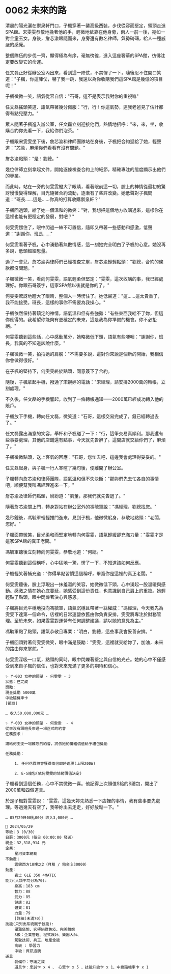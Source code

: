 # 0062 未來的路

清晨的陽光灑在禦泉軒門口，子楓穿著一襲高級西裝，步伐從容而堅定，領頭走進SPA館。宋雯雯恭敬地挽著他的手，輕微地依靠在他身旁，兩人一前一後，宛如一對金童玉女。身後，詹芯渝跟隨而來，身旁還有數名律師，氣勢磅礴，給人一種威嚴的感覺。

整個隊伍的步伐一齊，顯得極為有序，毫無徬徨，進入這座奢華的SPA館，彷彿注定要改變它的命運。

任文磊正好從辦公室內出來，看到這一陣仗，不禁愣了一下，隨後忍不住開口笑道："子楓，你這陣仗，嚇了我一跳，我還以為你收購我們這SPA館是幾億的項目呢！"

子楓微微一笑，語氣從容自信："石哥，這不是表示我對你的重視嘛"

任文磊搖頭笑道、語氣帶著幾分佩服："行，行！你這氣勢，連我老爸見了估計都得有點兒壓力。"

眾人隨著子楓進入辦公室，任文磊立刻迎接他們，熱情地招呼："來，來，坐，收購合約你先看一下，我給你們泡茶。"

子楓跟宋雯雯坐下後，詹芯渝和律師團隊站在身後，子楓把合約遞給了她，輕聲道："芯渝，麻煩你們看看有沒有問題。"

詹芯渝點頭："是！劉總。"

幾位律師立刻拿起文件，開始逐條檢查合約上的細節，精確專注的態度顯示出他們的專業。

而此時，站在一旁的何雯雯瞪大了眼睛，看著眼前這一切，臉上的神情從最初的驚訝慢慢變得理解，目光隨著合約流動，逐漸有了些許改變。她低聲對子楓問道："班長……這是……你真的打算收購禦泉軒？"

子楓回過頭，給了她一個溫和的微笑："對，我想把這個地方收購過來，這樣你在這裡也能有更穩定的發展，對吧？"

何雯雯愣住了，眼中閃過一絲不可置信，隨即又帶著一些感動和感激，低聲道："謝謝你，班長……"

何雯雯看著子楓，心中湧動著無數情感，這一刻她完全明白了子楓的心意。她沒再多說，低頭細細思量。

過了一會兒，詹芯渝與律師們已經檢查完畢，詹芯渝輕輕點頭："劉總，合約的條款都沒問題。"

子楓微微一笑，看向何雯雯，語氣輕柔但堅定："雯雯，這次收購的事，我已經處理好。你跟石哥簽字，這家SPA館以後就是你的了。"

何雯雯驚訝地瞪大了眼睛，整個人一時愣住了。她低聲道："這……這太貴重了，我不能接受。班長，這樣的事你不需要為我操心。"

子楓依然保持著鎮定的神情，語氣溫和但有些強勢："有些東西我給不了妳，但這你應得的。我希望你能夠有更穩定的未來，這是我為你準備的機會。你不必拒絕。"

何雯雯聽到這些話，心中感動萬分，她略微低下頭，語氣有些哽咽："謝謝你，班長，我真的不知道該說什麼。"

子楓微微一笑，拍拍她的肩膀："不需要多說，這對你來說是個新的開始，我相信你會做得很好。"

在子楓的堅持下，何雯雯終於點頭，同意簽下了合約。

隨後，子楓拿起手機，撥通了宋婉婷的電話："宋經理，請安排2000萬的轉帳，立刻處理。"

不久後，任文磊的手機響起，收到了一條轉帳通知——2000萬已經成功轉入他的賬戶。

子楓放下手機，轉向任文磊，微笑道："石哥，這樣交易完成了，錢已經轉過去了。"

任文磊露出滿意的笑容，舉杯和子楓碰了一下："行，這筆交易真順利。那我還有些事要處理，其他的店鋪還有點事，今天就先告辭了。這間店就交給你們了，麻煩了。"

子楓微微點頭，送上客氣的回應："石哥，您忙去吧，這邊我會處理得妥妥的。"

任文磊起身，與子楓一行人寒暄了幾句後，便離開了辦公室。

子楓轉向詹芯渝和律師團隊，語氣溫和但不失決斷："那妳們先去忙各自的事情吧，順便幫我叫馮經理進來一下。"

詹芯渝及律師們點頭，紛紛道："劉董，那我們就先告退了。"

隨著詹芯渝關上門，轉身對站在辦公室外的馮毓軍說："馮經理，劉總找您。"

幾秒鐘後，馮毓軍輕輕推門進來，見到子楓，他微微躬身，恭敬地點頭："老闆，您好。"

子楓面帶微笑，目光柔和而堅定地轉向何雯雯，語氣輕緩卻充滿力量："雯雯才是這家SPA館的真正老闆。"

馮毓軍聽後立刻轉向何雯雯，恭敬地道："何總。"

何雯雯聽到這個稱呼，心中猛地一驚，愣了一下，不知道該如何反應。

子楓輕笑著補充道："你得早點習慣這個稱呼，畢竟你是這裡的真正老闆。"

何雯雯聽後，臉上浮現出一抹羞澀的笑容，她微微低下頭，心中湧起一股溫暖與感動。感激之情在她心底蔓延，她感受到這份責任，也意識到自己肩上的重擔。她輕輕點了點頭，眼中閃爍著決心與感恩。

子楓將目光平穩地投向馮毓軍，語氣沉穩且帶著一絲權威："馮經理，今天我先為雯雯下達第一個命令，店裡的日常運營依舊由你負責安排，雯雯將專注於財務管理。至於未來，如果雯雯對運營有任何調整建議，請以她的意見為主。”

馮毓軍點了點頭，語氣恭敬且專業："明白，劉總，這些事我會妥善安排。"

子楓回頭對著何雯雯微笑，眼中滿是鼓勵："雯雯，這裡就交給妳了，加油，未來的路由你來掌舵。"

何雯雯深吸一口氣，點頭的同時，眼中閃爍著堅定與自信的光芒。她的心中不僅感受到來自子楓的信任，也對未來充滿了更多的期待和信心。

```
✨ Y-003 女神的願望 - 何雯雯 - 3
狀態：已完成
獎勵：
現金獎勵 5000萬
中級隨機車卡
[領取]
```

`… 收入50,000,000元 …`

```
✨ Y-003 女神的願望 - 何雯雯  - 4
從來沒有跟班長來過一場正式的約會
任務要求：

請給何雯雯一場難忘的約會，將依她的情緒價值給予禮包獎勵

任務獎勵：

    1. 任何花費將會獲得兩倍即時返現(上限200W)

    2. E-S禮包(依何雯雯的情緒價值決定)
```

子楓看到這個任務，心中不禁微微一喜。他記得上次顏值S給的S禮包，開出了2000萬和四個道具。

於是子楓對雯雯說：
"雯雯，這幾天妳先熟悉一下店裡的事情，我有些事要先處理。等過幾天有空了，我帶妳出去走走，好好放鬆一下。"


`… 05月29日00點00分 收入3,000元 …`

```
📰 2024/05/29
等級：3 (0/30)
日薪：3000元（每日 00:00:00 發送）
現金：32,318,914 元
企業：
    星河資本總裁
不動產：
    雲錦西方18樓之2（月租 / 租金＄30000）
動產：
    賓士 GLE 350 4MATIC
能力(人類平均分為70):
    身高：183 cm
    智力：88
    武力：85
    健康：82
    體質：81
    力量：79
    [詳細(未滿70)]
技能(只列出系統賦予技能):
    優雅儀態、究極絕對免疫、完美體態
    S級：企業管理、程式設計、樂器大師、
    駕駛技術、兵王、地產全能
    高級 : 學習力
    中級：資訊透鏡
道具
    裝備中：守護之戒
    道具卡：忠誠卡 x 4 、 心聲卡 x 5 、技能升級卡 x 1、中級隨機車卡 x 1
```